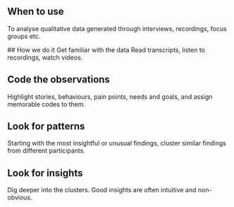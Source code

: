 ## When to use​
To analyse qualitative data generated through interviews, recordings, focus groups etc.​

## How we do it​
Get familiar with the data​
Read transcripts, listen to recordings, watch videos. ​

## Code the observations​
Highlight stories, behaviours, pain points, needs and goals, and assign memorable codes to them.​

## Look for patterns​
Starting with the most insightful or unusual findings, cluster similar findings from different participants.​

## Look for insights​
Dig deeper into the clusters. Good insights are often intuitive and non-obvious.